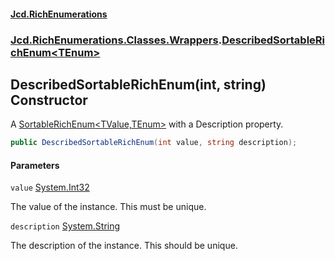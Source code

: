 #### [Jcd.RichEnumerations](index.md 'index')

### [Jcd.RichEnumerations.Classes.Wrappers](Jcd.RichEnumerations.Classes.Wrappers.md 'Jcd.RichEnumerations.Classes.Wrappers').[DescribedSortableRichEnum&lt;TEnum&gt;](Jcd.RichEnumerations.Classes.Wrappers.DescribedSortableRichEnum_TEnum_.md 'Jcd.RichEnumerations.Classes.Wrappers.DescribedSortableRichEnum<TEnum>')

## DescribedSortableRichEnum(int, string) Constructor

A [SortableRichEnum&lt;TValue,TEnum&gt;](Jcd.RichEnumerations.Classes.SortableRichEnum_TValue,TEnum_.md 'Jcd.RichEnumerations.Classes.SortableRichEnum<TValue,TEnum>') with a Description property.

```csharp
public DescribedSortableRichEnum(int value, string description);
```

#### Parameters

<a name='Jcd.RichEnumerations.Classes.Wrappers.DescribedSortableRichEnum_TEnum_.DescribedSortableRichEnum(int,string).value'></a>

`value` [System.Int32](https://docs.microsoft.com/en-us/dotnet/api/System.Int32 'System.Int32')

The value of the instance. This must be unique.

<a name='Jcd.RichEnumerations.Classes.Wrappers.DescribedSortableRichEnum_TEnum_.DescribedSortableRichEnum(int,string).description'></a>

`description` [System.String](https://docs.microsoft.com/en-us/dotnet/api/System.String 'System.String')

The description of the instance. This should be unique.